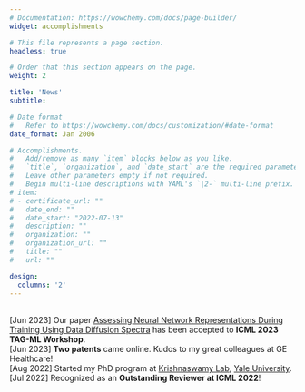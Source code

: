 ```yaml
---
# Documentation: https://wowchemy.com/docs/page-builder/
widget: accomplishments

# This file represents a page section.
headless: true

# Order that this section appears on the page.
weight: 2

title: 'News'
subtitle:

# Date format
#   Refer to https://wowchemy.com/docs/customization/#date-format
date_format: Jan 2006

# Accomplishments.
#   Add/remove as many `item` blocks below as you like.
#   `title`, `organization`, and `date_start` are the required parameters.
#   Leave other parameters empty if not required.
#   Begin multi-line descriptions with YAML's `|2-` multi-line prefix.
# item:
# - certificate_url: ""
#   date_end: ""
#   date_start: "2022-07-13"
#   description: ""
#   organization: ""
#   organization_url: ""
#   title: ""
#   url: ""

design:
  columns: '2'
---
```

<br> [Jun 2023] Our paper <a href="https://www.chenliu1996.com/publication/pub_2023_num1_icmlw/">Assessing Neural Network Representations During Training Using Data Diffusion Spectra</a> has been accepted to **ICML 2023 TAG-ML Workshop**.
<br> [Jun 2023] **Two patents** came online. Kudos to my great colleagues at GE Healthcare!
<br> [Aug 2022] Started my PhD program at <a href="https://www.krishnaswamylab.org/">Krishnaswamy Lab</a>, <a href="https://cpsc.yale.edu/people/PhD-students">Yale University</a>.
<br> [Jul 2022] Recognized as an **Outstanding Reviewer at ICML 2022**!
